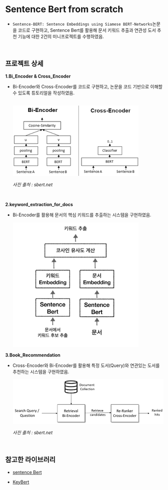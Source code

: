# Sentence Bert from scratch

- `Sentence-BERT: Sentence Embeddings using Siamese BERT-Networks`논문을 코드로 구현하고, Sentence Bert를 활용해 문서 키워드 추출과 연관성 도서 추천 기능에 대한 2건의 미니프로젝트를 수행하였음.

<br/>

## 프로젝트 상세

**1.Bi_Encoder & Cross_Encoder**

- Bi-Encoder와 Cross-Encoder를 코드로 구현하고, 논문을 코드 기반으로 이해할 수 있도록 튜토리얼을 작성하였음.

  <br/>

  <img src='img/Bi_vs_Cross-Encoder.png' alt='Bi_vs_Cross-Encoder' width='400px'>

  <em>사진 출처 : sbert.net</em>

  <br/>

**2.keyword_extraction_for_docs**

- Bi-Encoder를 활용해 문서의 핵심 키워드를 추출하는 시스템을 구현하였음.

  <img src='img/key_extraction.png' alt='key_extraction' width='400px'>

  <br/>

**3.Book_Recommendation**

- Cross-Encoder와 Bi-Encoder를 활용해 특정 도서(Query)와 연관있는 도서를 추천하는 시스템을 구현하였음.

  <img src='img/InformationRetrieval.png' width = '600px'>

  <em>사진 출처 : sbert.net</em>

<br />

## 참고한 라이브러리

- [sentence Bert](https://github.com/UKPLab/sentence-transformers)

- [KeyBert](https://github.com/MaartenGr/KeyBERT)
